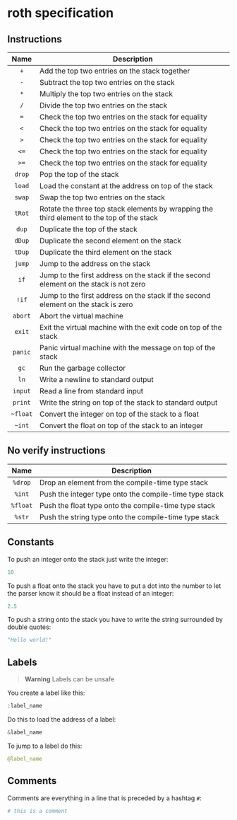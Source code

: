 # roth specification

## Instructions

|   Name   | Description                                                                               |
| :------: | ----------------------------------------------------------------------------------------- |
|   `+`    | Add the top two entries on the stack together                                             |
|   `-`    | Subtract the top two entries on the stack                                                 |
|   `*`    | Multiply the top two entries on the stack                                                 |
|   `/`    | Divide the top two entries on the stack                                                   |
|   `=`    | Check the top two entries on the stack for equality                                       |
|   `<`    | Check the top two entries on the stack for equality                                       |
|   `>`    | Check the top two entries on the stack for equality                                       |
|   `<=`   | Check the top two entries on the stack for equality                                       |
|   `>=`   | Check the top two entries on the stack for equality                                       |
|  `drop`  | Pop the top of the stack                                                                  |
|  `load`  | Load the constant at the address on top of the stack                                      |
|  `swap`  | Swap the top two entries on the stack                                                     |
|  `tRot`  | Rotate the three top stack elements by wrapping the third element to the top of the stack |
|  `dup`   | Duplicate the top of the stack                                                            |
|  `dDup`  | Duplicate the second element on the stack                                                 |
|  `tDup`  | Duplicate the third element on the stack                                                  |
|  `jump`  | Jump to the address on the stack                                                          |
|   `if`   | Jump to the first address on the stack if the second element on the stack is not zero     |
|  `!if`   | Jump to the first address on the stack if the second element on the stack is zero         |
| `abort`  | Abort the virtual machine                                                                 |
|  `exit`  | Exit the virtual machine with the exit code on top of the stack                           |
| `panic`  | Panic virtual machine with the message on top of the stack                                |
|   `gc`   | Run the garbage collector                                                                 |
|   `ln`   | Write a newline to standard output                                                        |
| `input`  | Read a line from standard input                                                           |
| `print`  | Write the string on top of the stack to standard output                                   |
| `~float` | Convert the integer on top of the stack to a float                                        |
|  `~int`  | Convert the float on top of the stack to an integer                                       |

## No verify instructions

|   Name   | Description                                            |
| :------: | ------------------------------------------------------ |
| `%drop`  | Drop an element from the compile-time type stack       |
|  `%int`  | Push the integer type onto the compile-time type stack |
| `%float` | Push the float type onto the compile-time type stack   |
|  `%str`  | Push the string type onto the compile-time type stack  |

## Constants

To push an integer onto the stack just write the integer:

```py
10
```

To push a float onto the stack you have to put a dot into the number to let the parser know it should
be a float instead of an integer:

```py
2.5
```

To push a string onto the stack you have to write the string surrounded by double quotes:

```py
"Hello world!"
```

## Labels

> **Warning** Labels can be unsafe

You create a label like this:

```py
:label_name
```

Do this to load the address of a label:

```py
&label_name
```

To jump to a label do this:

```py
@label_name
```

## Comments

Comments are everything in a line that is preceded by a hashtag `#`:

```py
# this is a comment
```
